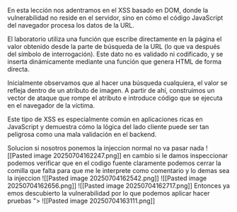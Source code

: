 En esta lección nos adentramos en el XSS basado en DOM, donde la vulnerabilidad no reside en el servidor, sino en cómo el código JavaScript del navegador procesa los datos de la URL.

El laboratorio utiliza una función que escribe directamente en la página el valor obtenido desde la parte de búsqueda de la URL (lo que va después del símbolo de interrogación). Este dato no es validado ni codificado, y se inserta dinámicamente mediante una función que genera HTML de forma directa.

Inicialmente observamos que al hacer una búsqueda cualquiera, el valor se refleja dentro de un atributo de imagen. A partir de ahí, construimos un vector de ataque que rompe el atributo e introduce código que se ejecuta en el navegador de la víctima.

Este tipo de XSS es especialmente común en aplicaciones ricas en JavaScript y demuestra cómo la lógica del lado cliente puede ser tan peligrosa como una mala validación en el backend.

Solucion 
si nosotros ponemos la injeccion normal no va pasar nada
![[Pasted image 20250704162247.png]]
en cambio si le damos inspeccionar podemos verificar que en el codigo fuente claramente podemos cerrar la comilla que falta para que me le interprete como comentario y lo demas sea la injeccion 
![[Pasted image 20250704162542.png]]
![[Pasted image 20250704162656.png]]
![[Pasted image 20250704162717.png]]
Entonces ya emos descubierto la vulnerabilidad por lo que podemos aplicar hacer pruebas
"><script>alert(0);</script>
![[Pasted image 20250704163111.png]]
